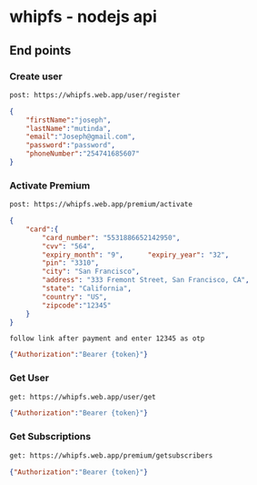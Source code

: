 # whipfs - nodejs api


## End points

### Create user
```bash
post: https://whipfs.web.app/user/register
```
```json
{ 
    "firstName":"joseph",
    "lastName":"mutinda",
    "email":"Joseph@gmail.com",
    "password":"password", 
    "phoneNumber":"254741685607"
}
```

### Activate Premium
```bash
post: https://whipfs.web.app/premium/activate
```
```json
{
    "card":{
        "card_number": "5531886652142950",
        "cvv": "564",
        "expiry_month": "9",      "expiry_year": "32",
        "pin": "3310",
        "city": "San Francisco",
        "address": "333 Fremont Street, San Francisco, CA",
        "state": "California",
        "country": "US",
        "zipcode":"12345"
    }
}
```
```
follow link after payment and enter 12345 as otp
```
```json
{"Authorization":"Bearer {token}"}
```
### Get User
```bash
get: https://whipfs.web.app/user/get
```
```json
{"Authorization":"Bearer {token}"}
```

### Get Subscriptions
```bash
get: https://whipfs.web.app/premium/getsubscribers
```
```json
{"Authorization":"Bearer {token}"}
```
